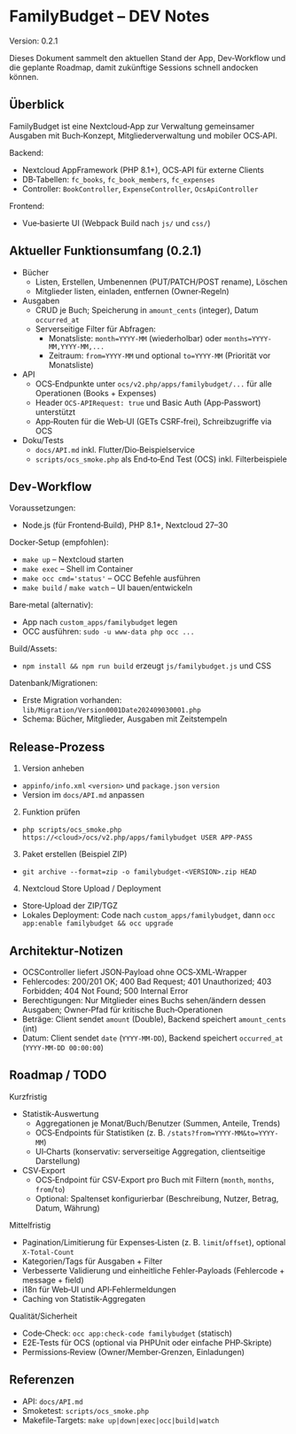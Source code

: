# FamilyBudget – DEV Notes

Version: 0.2.1

Dieses Dokument sammelt den aktuellen Stand der App, Dev‑Workflow und die geplante Roadmap, damit zukünftige Sessions schnell andocken können.

## Überblick

FamilyBudget ist eine Nextcloud‑App zur Verwaltung gemeinsamer Ausgaben mit Buch‑Konzept, Mitgliederverwaltung und mobiler OCS‑API.

Backend:
- Nextcloud AppFramework (PHP 8.1+), OCS‑API für externe Clients
- DB‑Tabellen: `fc_books`, `fc_book_members`, `fc_expenses`
- Controller: `BookController`, `ExpenseController`, `OcsApiController`

Frontend:
- Vue‑basierte UI (Webpack Build nach `js/` und `css/`)

## Aktueller Funktionsumfang (0.2.1)

- Bücher
  - Listen, Erstellen, Umbenennen (PUT/PATCH/POST rename), Löschen
  - Mitglieder listen, einladen, entfernen (Owner‑Regeln)
- Ausgaben
  - CRUD je Buch; Speicherung in `amount_cents` (integer), Datum `occurred_at`
  - Serverseitige Filter für Abfragen:
    - Monatsliste: `month=YYYY-MM` (wiederholbar) oder `months=YYYY-MM,YYYY-MM,...`
    - Zeitraum: `from=YYYY-MM` und optional `to=YYYY-MM` (Priorität vor Monatsliste)
- API
  - OCS‑Endpunkte unter `ocs/v2.php/apps/familybudget/...` für alle Operationen (Books + Expenses)
  - Header `OCS-APIRequest: true` und Basic Auth (App‑Passwort) unterstützt
  - App‑Routen für die Web‑UI (GETs CSRF‑frei), Schreibzugriffe via OCS
- Doku/Tests
  - `docs/API.md` inkl. Flutter/Dio‑Beispielservice
  - `scripts/ocs_smoke.php` als End‑to‑End Test (OCS) inkl. Filterbeispiele

## Dev‑Workflow

Voraussetzungen:
- Node.js (für Frontend‑Build), PHP 8.1+, Nextcloud 27–30

Docker‑Setup (empfohlen):
- `make up` – Nextcloud starten
- `make exec` – Shell im Container
- `make occ cmd='status'` – OCC Befehle ausführen
- `make build` / `make watch` – UI bauen/entwickeln

Bare‑metal (alternativ):
- App nach `custom_apps/familybudget` legen
- OCC ausführen: `sudo -u www-data php occ ...`

Build/Assets:
- `npm install && npm run build` erzeugt `js/familybudget.js` und CSS

Datenbank/Migrationen:
- Erste Migration vorhanden: `lib/Migration/Version0001Date202409030001.php`
- Schema: Bücher, Mitglieder, Ausgaben mit Zeitstempeln

## Release‑Prozess

1) Version anheben
- `appinfo/info.xml` `<version>` und `package.json` `version`
- Version im `docs/API.md` anpassen

2) Funktion prüfen
- `php scripts/ocs_smoke.php https://<cloud>/ocs/v2.php/apps/familybudget USER APP-PASS`

3) Paket erstellen (Beispiel ZIP)
- `git archive --format=zip -o familybudget-<VERSION>.zip HEAD`

4) Nextcloud Store Upload / Deployment
- Store‑Upload der ZIP/TGZ
- Lokales Deployment: Code nach `custom_apps/familybudget`, dann `occ app:enable familybudget && occ upgrade`

## Architektur‑Notizen

- OCSController liefert JSON‑Payload ohne OCS‑XML‑Wrapper
- Fehlercodes: 200/201 OK; 400 Bad Request; 401 Unauthorized; 403 Forbidden; 404 Not Found; 500 Internal Error
- Berechtigungen: Nur Mitglieder eines Buchs sehen/ändern dessen Ausgaben; Owner‑Pfad für kritische Buch‑Operationen
- Beträge: Client sendet `amount` (Double), Backend speichert `amount_cents` (int)
- Datum: Client sendet `date` (`YYYY-MM-DD`), Backend speichert `occurred_at` (`YYYY-MM-DD 00:00:00`)

## Roadmap / TODO

Kurzfristig
- Statistik‑Auswertung
  - Aggregationen je Monat/Buch/Benutzer (Summen, Anteile, Trends)
  - OCS‑Endpoints für Statistiken (z. B. `/stats?from=YYYY-MM&to=YYYY-MM`)
  - UI‑Charts (konservativ: serverseitige Aggregation, clientseitige Darstellung)
- CSV‑Export
  - OCS‑Endpoint für CSV‑Export pro Buch mit Filtern (`month`, `months`, `from`/`to`)
  - Optional: Spaltenset konfigurierbar (Beschreibung, Nutzer, Betrag, Datum, Währung)

Mittelfristig
- Pagination/Limitierung für Expenses‑Listen (z. B. `limit`/`offset`), optional `X-Total-Count`
- Kategorien/Tags für Ausgaben + Filter
- Verbesserte Validierung und einheitliche Fehler‑Payloads (Fehlercode + message + field)
- i18n für Web‑UI und API‑Fehlermeldungen
- Caching von Statistik‑Aggregaten

Qualität/Sicherheit
- Code‑Check: `occ app:check-code familybudget` (statisch)
- E2E‑Tests für OCS (optional via PHPUnit oder einfache PHP‑Skripte)
- Permissions‑Review (Owner/Member‑Grenzen, Einladungen)

## Referenzen

- API: `docs/API.md`
- Smoketest: `scripts/ocs_smoke.php`
- Makefile‑Targets: `make up|down|exec|occ|build|watch`

